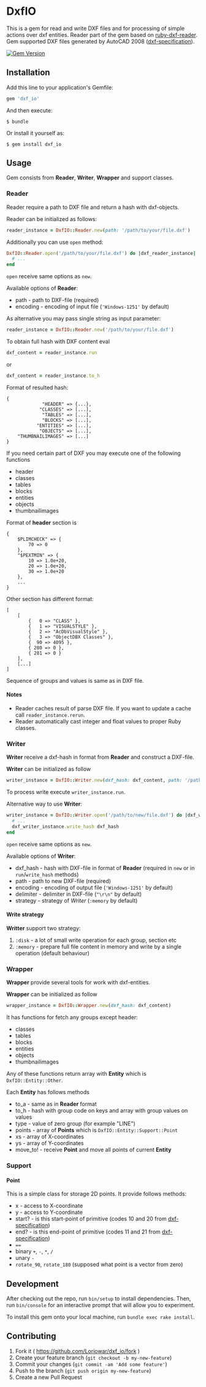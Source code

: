 # DxfIO

This is a gem for read and write DXF files and for processing of simple actions over dxf entities.
Reader part of the gem based on [ruby-dxf-reader](https://github.com/jimfoltz/ruby-dxf-reader).
Gem supported DXF files generated by AutoCAD 2008 ([dxf-specification](http://images.autodesk.com/adsk/files/acad_dxf0.pdf)).

[![Gem Version](https://badge.fury.io/rb/dxf_io.png)](http://badge.fury.io/rb/dxf_io)

## Installation

Add this line to your application's Gemfile:

```ruby
gem 'dxf_io'
```

And then execute:

    $ bundle

Or install it yourself as:

    $ gem install dxf_io

## Usage

Gem consists from __Reader__, __Writer__, __Wrapper__ and support classes.

### Reader

Reader require a path to DXF file and return a hash with dxf-objects.

Reader can be initialized as follows:

```ruby
reader_instance = DxfIO::Reader.new(path: '/path/to/your/file.dxf')
```

Additionally you can use `open` method:

```ruby
DxfIO::Reader.open('/path/to/your/file.dxf') do |dxf_reader_instance|
  # ...
end
```

`open` receive same options as `new`.

Available options of __Reader__:

* path - path to DXF-file (required)
* encoding - encoding of input file (`'Windows-1251'` by default)

As alternative you may pass single string as input parameter:

```ruby
reader_instance = DxfIO::Reader.new('/path/to/your/file.dxf')
```

To obtain full hash with DXF content eval

```ruby
dxf_content = reader_instance.run
```

or

```ruby
dxf_content = reader_instance.to_h
```

Format of resulted hash:

    {
                 "HEADER" => {...}, 
                "CLASSES" => [...],
                 "TABLES" => [...],
                 "BLOCKS" => [...],
               "ENTITIES" => [...],
                "OBJECTS" => [...],
        "THUMBNAILIMAGES" => [...]
    }

If you need certain part of DXF you may execute one of the following functions

* header
* classes
* tables
* blocks
* entities
* objects
* thumbnailimages

Format of __header__ section is

    {
        $PLIMCHECK" => {
            70 => 0
        },
        "$PEXTMIN" => {
            10 => 1.0e+20,
            20 => 1.0e+20,
            30 => 1.0e+20
        },
        ...
    }

Other section has different format:

    [
        [
            {   0 => "CLASS" },
            {   1 => "VISUALSTYLE" },
            {   2 => "AcDbVisualStyle" },
            {   3 => "ObjectDBX Classes" },
            {  90 => 4095 },
            { 280 => 0 },
            { 281 => 0 }
        ],
        [...]
    ]

Sequence of groups and values is same as in DXF file.

#### Notes

* Reader caches result of parse DXF file. If you want to update a cache call `reader_instance.rerun`.
* Reader automatically cast integer and float values to proper Ruby classes.

### Writer

__Writer__ receive a dxf-hash in format from __Reader__ and construct a DXF-file.

__Writer__ can be initialized as follow

```ruby
writer_instance = DxfIO::Writer.new(dxf_hash: dxf_content, path: '/path/to/new/file.dxf')
```

To process write execute `writer_instance.run`.

Alternative way to use __Writer__:

```ruby
writer_instance = DxfIO::Writer.open('/path/to/new/file.dxf') do |dxf_writer_instance|
  # ...
  dxf_writer_instance.write_hash dxf_hash
end
```

`open` receive same options as `new`.

Available options of __Writer__:

* dxf_hash - hash with DXF-file in format of __Reader__ (required in `new` or in `run`/`write_hash` methods)
* path - path to new DXF-file (required)
* encoding - encoding of output file (`'Windows-1251'` by default)
* delimiter - delimiter in DXF-file (`"\r\n"` by default)
* strategy - strategy of _Writer_ (`:memory` by default)

#### Write strategy

__Writter__ support two strategy:

1. `:disk` - a lot of small write operation for each group, section etc
2. `:memory` - prepare full file content in memory and write by a single operation (default behaviour)

### Wrapper

__Wrapper__ provide several tools for work with dxf-entities.

__Wrapper__ can be initialized as follow

```ruby
wrapper_instance = DxfIO::Wrapper.new(dxf_hash: dxf_content)
```

It has functions for fetch any groups except header:

* classes
* tables
* blocks
* entities
* objects
* thumbnailimages

Any of these functions return array with __Entity__ which is `DxfIO::Entity::Other`.

Each __Entity__ has follows methods

* to_a - same as in __Reader__ format
* to_h - hash with group code on keys and array with group values on values
* type - value of zero group (for example "LINE")
* points - array of __Points__ which is `DxfIO::Entity::Support::Point`
* xs - array of X-coordinates
* ys - array of Y-coordinates
* move_to! - receive __Point__ and move all points of current __Entity__

### Support

#### Point

This is a simple class for storage 2D points. It provide follows methods:

* x - access to X-coordinate
* y - access to Y-coordinate
* start? - is this start-point of primitive (codes 10 and 20 from [dxf-specification](http://images.autodesk.com/adsk/files/acad_dxf0.pdf))
* end? - is this end-point of primitive (codes 11 and 21 from [dxf-specification](http://images.autodesk.com/adsk/files/acad_dxf0.pdf))
* `==`
* binary `+`, `-`, `*`, `/`
* unary `-`
* `rotate_90`, `rotate_180` (supposed what point is a vector from zero)

## Development

After checking out the repo, run `bin/setup` to install dependencies. Then, run `bin/console` for an interactive prompt that will allow you to experiment.

To install this gem onto your local machine, run `bundle exec rake install`.

## Contributing

1. Fork it ( https://github.com/Loriowar/dxf_io/fork )
2. Create your feature branch (`git checkout -b my-new-feature`)
3. Commit your changes (`git commit -am 'Add some feature'`)
4. Push to the branch (`git push origin my-new-feature`)
5. Create a new Pull Request
